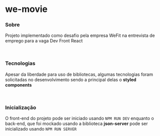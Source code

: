 # we-movie

### Sobre
Projeto implementado como desafio pela empresa WeFit na entrevista de emprego para a vaga Dev Front React

</br>

### Tecnologias
Apesar da liberdade para uso de bibliotecas, algumas tecnologias foram solicitadas no desenvolvimento sendo a principal delas o **styled components**

</br>

### Inicialização
O front-end do projeto pode ser iniciado usando ```NPM RUN DEV``` enquanto o back-end, que foi mockado usando a biblioteca **json-server** pode ser inicializado usando
```NPM RUN SERVER```
